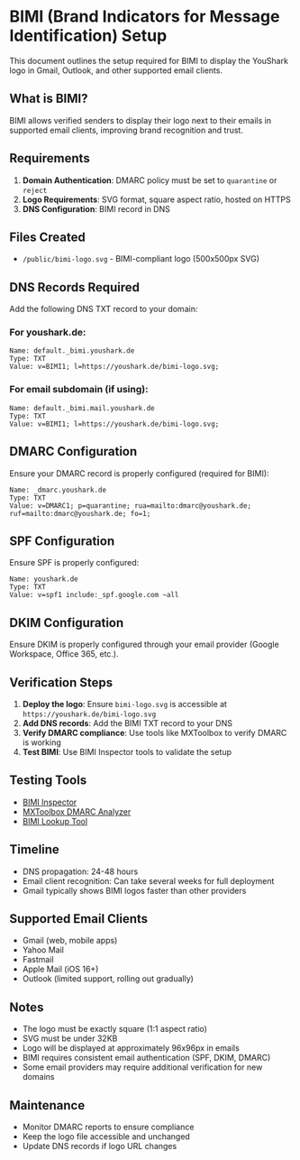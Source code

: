 # BIMI (Brand Indicators for Message Identification) Setup

This document outlines the setup required for BIMI to display the YouShark logo in Gmail, Outlook, and other supported email clients.

## What is BIMI?

BIMI allows verified senders to display their logo next to their emails in supported email clients, improving brand recognition and trust.

## Requirements

1. **Domain Authentication**: DMARC policy must be set to `quarantine` or `reject`
2. **Logo Requirements**: SVG format, square aspect ratio, hosted on HTTPS
3. **DNS Configuration**: BIMI record in DNS

## Files Created

- `/public/bimi-logo.svg` - BIMI-compliant logo (500x500px SVG)

## DNS Records Required

Add the following DNS TXT record to your domain:

### For youshark.de:

```
Name: default._bimi.youshark.de
Type: TXT
Value: v=BIMI1; l=https://youshark.de/bimi-logo.svg;
```

### For email subdomain (if using):

```
Name: default._bimi.mail.youshark.de
Type: TXT
Value: v=BIMI1; l=https://youshark.de/bimi-logo.svg;
```

## DMARC Configuration

Ensure your DMARC record is properly configured (required for BIMI):

```
Name: _dmarc.youshark.de
Type: TXT
Value: v=DMARC1; p=quarantine; rua=mailto:dmarc@youshark.de; ruf=mailto:dmarc@youshark.de; fo=1;
```

## SPF Configuration

Ensure SPF is properly configured:

```
Name: youshark.de
Type: TXT
Value: v=spf1 include:_spf.google.com ~all
```

## DKIM Configuration

Ensure DKIM is properly configured through your email provider (Google Workspace, Office 365, etc.).

## Verification Steps

1. **Deploy the logo**: Ensure `bimi-logo.svg` is accessible at `https://youshark.de/bimi-logo.svg`
2. **Add DNS records**: Add the BIMI TXT record to your DNS
3. **Verify DMARC compliance**: Use tools like MXToolbox to verify DMARC is working
4. **Test BIMI**: Use BIMI Inspector tools to validate the setup

## Testing Tools

- [BIMI Inspector](https://bimigroup.org/bimi-generator/)
- [MXToolbox DMARC Analyzer](https://mxtoolbox.com/dmarc.aspx)
- [BIMI Lookup Tool](https://dmarcanalyzer.com/bimi-record-check/)

## Timeline

- DNS propagation: 24-48 hours
- Email client recognition: Can take several weeks for full deployment
- Gmail typically shows BIMI logos faster than other providers

## Supported Email Clients

- Gmail (web, mobile apps)
- Yahoo Mail
- Fastmail
- Apple Mail (iOS 16+)
- Outlook (limited support, rolling out gradually)

## Notes

- The logo must be exactly square (1:1 aspect ratio)
- SVG must be under 32KB
- Logo will be displayed at approximately 96x96px in emails
- BIMI requires consistent email authentication (SPF, DKIM, DMARC)
- Some email providers may require additional verification for new domains

## Maintenance

- Monitor DMARC reports to ensure compliance
- Keep the logo file accessible and unchanged
- Update DNS records if logo URL changes